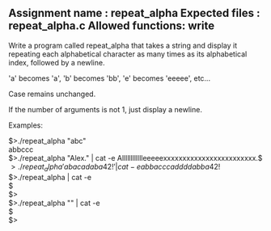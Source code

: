 Assignment name  : repeat_alpha
Expected files   : repeat_alpha.c
Allowed functions: write
--------------------------------------------------------------------------------

Write a program called repeat_alpha that takes a string and display it
repeating each alphabetical character as many times as its alphabetical index,
followed by a newline.

'a' becomes 'a', 'b' becomes 'bb', 'e' becomes 'eeeee', etc...

Case remains unchanged.

If the number of arguments is not 1, just display a newline.

Examples:  
  
$>./repeat_alpha "abc"   
abbccc    
$>./repeat_alpha "Alex." | cat -e  
Alllllllllllleeeeexxxxxxxxxxxxxxxxxxxxxxxx.$    
$>./repeat_alpha 'abacadaba 42!' | cat -e  
abbacccaddddabba 42!$   
$>./repeat_alpha | cat -e  
$  
$>  
$>./repeat_alpha "" | cat -e   
$  
$>  
